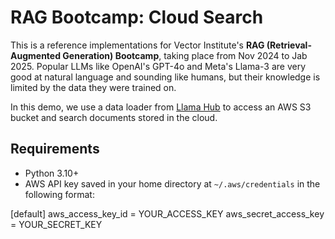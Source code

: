# RAG Bootcamp: Cloud Search

This is a reference implementations for Vector Institute's **RAG (Retrieval-Augmented Generation) Bootcamp**, taking place from Nov 2024 to Jab 2025. Popular LLMs like OpenAI's GPT-4o and Meta's Llama-3 are very good at natural language and sounding like humans, but their knowledge is limited by the data they were trained on. 

In this demo, we use a data loader from [Llama Hub](https://llamahub.ai/) to access an AWS S3 bucket and search documents stored in the cloud.

## Requirements

* Python 3.10+
* AWS API key saved in your home directory at `~/.aws/credentials` in the following format:

[default]
aws_access_key_id = YOUR_ACCESS_KEY
aws_secret_access_key = YOUR_SECRET_KEY
